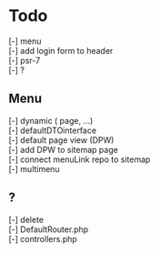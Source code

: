 # Todo

[-] menu  
[-] add login form to header  
[-] psr-7  
[-] ?  

## Menu

[-] dynamic ( page, ...)  
  [-] defaultDTOinterface  
  [-] default page view (DPW)  
  [-] add DPW to sitemap page  
  [-] connect menuLink repo to sitemap  
[-] multimenu  

## ?

[-] delete  
  [-] DefaultRouter.php  
  [-] controllers.php  
